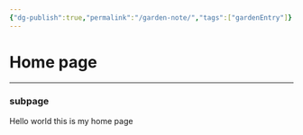 ```yaml
---
{"dg-publish":true,"permalink":"/garden-note/","tags":["gardenEntry"]}
---
```



# Home page
---
### subpage
Hello world
this is my home page